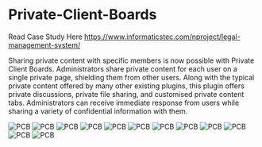 # Private-Client-Boards

Read Case Study Here https://www.informaticstec.com/nproject/legal-management-system/

Sharing private content with specific members is now possible with Private Client Boards. Administrators share private content for each user on a single private page, shielding them from other users. Along with the typical private content offered by many other existing plugins, this plugin offers private discussions, private file sharing, and customised private content tabs. Administrators can receive immediate response from users while sharing a variety of confidential information with them. 

![PCB](https://raw.githubusercontent.com/thowzifgm/Private-Client-Boards/main/screens/Screenshot0.png)
![PCB](https://raw.githubusercontent.com/thowzifgm/Private-Client-Boards/main/screens/Screenshot1.png)
![PCB](https://raw.githubusercontent.com/thowzifgm/Private-Client-Boards/main/screens/Screenshot2.png)
![PCB](https://raw.githubusercontent.com/thowzifgm/Private-Client-Boards/main/screens/Screenshot3.png)
![PCB](https://raw.githubusercontent.com/thowzifgm/Private-Client-Boards/main/screens/Screenshot4.png)
![PCB](https://raw.githubusercontent.com/thowzifgm/Private-Client-Boards/main/screens/Screenshot5.png)
![PCB](https://raw.githubusercontent.com/thowzifgm/Private-Client-Boards/main/screens/Screenshot6.png)
![PCB](https://raw.githubusercontent.com/thowzifgm/Private-Client-Boards/main/screens/Screenshot7.png)
![PCB](https://raw.githubusercontent.com/thowzifgm/Private-Client-Boards/main/screens/Screenshot8.png)
![PCB](https://raw.githubusercontent.com/thowzifgm/Private-Client-Boards/main/screens/Screenshot9.png)
![PCB](https://raw.githubusercontent.com/thowzifgm/Private-Client-Boards/main/screens/Screenshot10.png)
![PCB](https://raw.githubusercontent.com/thowzifgm/Private-Client-Boards/main/screens/Screenshot11.png)
